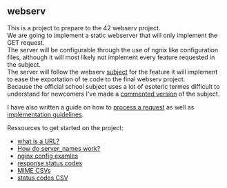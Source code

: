 ## webserv

This is a project to prepare to the 42 webserv project.  
We are going to implement a static webserver that will only implement the GET request.  
The server will be configurable through the use of ngnix like configuration files, although it will most likely not implement every feature requested in the subject.  
The server will follow the webserv [subject](/project_documentation_ressources/subject.pdf) for the feature it will implement to ease the exportation of te code to the final webserv project.  
Because the official school subject uses a lot of esoteric termes difficult to understand for newcomers I've made a [commented version](/project_documentation_ressources/commented_subject.md) of the subject.  

I have also written a guide on how to [process a request](/project_documentation_ressources/Request_processing_guidelines.md) as well as [implementation guidelines](/project_documentation_ressources/high_level_implementation_guidelines.md).


Ressources to get started on the project:
- [what is a URL?](https://developer.mozilla.org/en-US/docs/Learn/Common_questions/Web_mechanics/What_is_a_URL#basics_anatomy_of_a_url)
- [How do server_names work?](http://nginx.org/en/docs/http/server_names.html)
- [nginx config examles](https://github.com/JCluzet/webserv/blob/main/config/default.conf)
- [response status codes](https://httpwg.org/specs/rfc9110.html#status.code.registration)
- [MIME CSVs](https://www.iana.org/assignments/media-types/media-types.xhtml)
- [status codes CSV](https://github.com/Mr-Pi/httpStatusCodes/blob/master/priv/http-status-codes-1.csv)
